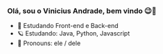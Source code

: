 ### Olá, sou o Vinicius Andrade, bem vindo 😉👋

- 🔭 Estudando Front-end e Back-end
- 🪐 Estudando: Java, Python, Javascript
- 🥀 Pronouns: ele / dele
